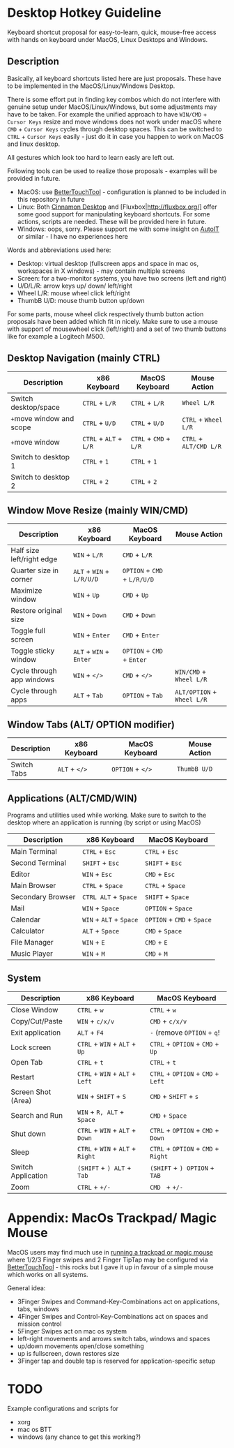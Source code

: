 # Desktop Hotkey Guideline
Keyboard shortcut proposal for easy-to-learn, quick, mouse-free access with hands on keyboard under MacOS, Linux Desktops and Windows.

## Description
Basically, all keyboard shortcuts listed here are just proposals. These have to be implemented in the MacOS/Linux/Windows Desktop. 

There is some effort put in finding key combos which do not interfere with genuine setup under MacOS/Linux/Windows, but some adjustments may have to be taken. For example the unified approach to have `WIN/CMD` + `Cursor Keys` resize and move windows does not work under macOS where `CMD` + `Cursor Keys` cycles through desktop spaces. This can be switched to `CTRL` + `Cursor Keys` easily - just do it in case you happen to work on MacOS and linux desktop.

All gestures which look too hard to learn easly are left out. 

Following tools can be used to realize those proposals - examples will be provided in future.

* MacOS: use [BetterTouchTool](https://folivora.ai/) - configuration is planned to be included in this repository in future
* Linux: Both [Cinnamon Desktop](https://linuxmint.com/download.php) and [Fluxbox|http://fluxbox.org/]  offer some good support for manipulating keyboard shortcuts. For some actions, scripts are needed. These will be provided here in future.
* Windows: oops, sorry. Please support me with some insight on [AutoIT](https://www.autoitscript.com/site/autoit/) or similar - I have no experiences here

Words and abbreviations used here:

* Desktop: virtual desktop (fullscreen apps and space in mac os, workspaces in X windows) - may contain multiple screens
* Screen: for a two-monitor systems, you have two screens (left and right)
* U/D/L/R: arrow keys up/ down/ left/right
* Wheel L/R: mouse wheel click left/right
* ThumbB U/D: mouse thumb button up/down

For some parts, mouse wheel click respectively thumb button action proposals have been added which fit in nicely. Make sure to use a mouse with support of mousewheel click (left/right) and a set of two thumb buttons like for example a Logitech M500.


## Desktop Navigation (mainly CTRL)

|Description              | x86 Keyboard            | MacOS Keyboard          |Mouse Action             |
|-------------------------|-------------------------|-------------------------|-------------------------|
|Switch desktop/space     |`CTRL` + `L/R`               |`CTRL` + `L/R`               |`Wheel L/R`               |
|` + `move window and scope |`CTRL` + `U/D`               |`CTRL` + `U/D`               |`CTRL` + `Wheel L/R`        |
|` + `move window           |`CTRL` + `ALT` + `L/R`         |`CTRL` + `CMD` + `L/R`         |`CTRL` + `ALT/CMD L/R`       |
|Switch to desktop 1      |`CTRL` + `1`                 |`CTRL` + `1`                 |                         |
|Switch to desktop 2      |`CTRL` + `2`                 |`CTRL` + `2`                 |                         |


## Window Move Resize (mainly WIN/CMD)

|Description              | x86 Keyboard            | MacOS Keyboard          |Mouse Action             |
|-------------------------|-------------------------|-------------------------|-------------------------|
|Half size left/right edge|`WIN` + `L/R`                |`CMD` + `L/R`                |                         |
|Quarter size in corner   |`ALT` + `WIN` + `L/R/U/D`      |`OPTION` + `CMD` + `L/R/U/D`   |                         |
|Maximize window          |`WIN` + `Up`                  |`CMD` + `Up`                  |                         |
|Restore original size    |`WIN` + `Down`                  |`CMD` + `Down`                  |                         |
|Toggle full screen       |`WIN` + `Enter`              |`CMD` + `Enter`              |                         |
|Toggle sticky window     |`ALT` + `WIN` + `Enter`        |`OPTION` + `CMD` + `Enter`     |                         |
|Cycle through app windows|`WIN` + `</>`                |`CMD` + `</>`                |`WIN/CMD` + `Wheel L/R`     |
|Cycle through apps       |`ALT` + `Tab`                |`OPTION` + `Tab`             |`ALT/OPTION` + `Wheel L/R`  |


## Window Tabs (ALT/ OPTION modifier)

|Description              | x86 Keyboard            | MacOS Keyboard          |Mouse Action             |
|-------------------------|-------------------------|-------------------------|-------------------------|
|Switch Tabs              |`ALT` + `</>`                |`OPTION` + `</>`             |`ThumbB U/D`               |


## Applications (ALT/CMD/WIN)
Programs and utilities used while working. Make sure to switch to the desktop where
an application is running (by script or using MacOS)


|Description              | x86 Keyboard            | MacOS Keyboard          |
|-------------------------|-------------------------|-------------------------|
|Main Terminal            |`CTRL` + `Esc`               |`CTRL` + `Esc`               |
|Second Terminal          |`SHIFT` + `Esc`              |`SHIFT` + `Esc`              |
|Editor                   |`WIN` + `Esc`                |`CMD` + `Esc`                |
|Main Browser             |`CTRL` + `Space`             |`CTRL` + `Space`             |
|Secondary Browser        |`CTRL ALT` + `Space`         |`SHIFT` + `Space`            |
|Mail                     |`WIN` + `Space`              |`OPTION` + `Space`           |
|Calendar                 |`WIN` + `ALT` + `Space`        |`OPTION` + `CMD` + `Space`     |
|Calculator               |`ALT` + `Space`              |`CMD` + `Space`              |
|File Manager             |`WIN` + `E`                  |`CMD` + `E`                  |
|Music Player             |`WIN` + `M`                  |`CMD` + `M`                  |


## System


|Description              | x86 Keyboard            | MacOS Keyboard          |
|-------------------------|-------------------------|-------------------------|
|Close Window             |`CTRL` + `w`                 |`CTRL` + `w`                 |
|Copy/Cut/Paste           |`WIN` + `c/x/v`              |`CMD` + `c/x/v`              |
|Exit application         |`ALT` + `F4`                 |`-` (remove `OPTION` + `q`!  |
|Lock screen              |`CTRL` + `WIN` + `ALT` + `Up`     |`CTRL` + `OPTION` + `CMD` + `Up`  |
|Open Tab                 |`CTRL` + `t`                 |`CTRL` + `t`                 |
|Restart                  |`CTRL` + `WIN` + `ALT` + `Left`     |`CTRL` + `OPTION` + `CMD` + `Left`  |
|Screen Shot (Area)       |`WIN` + `SHIFT` + `S`          |`CMD` + `SHIFT` + `s`          |
|Search and Run           |`WIN` + `R, ALT` + `Space`     |`CMD` + `Space`              |
|Shut down                |`CTRL` + `WIN` + `ALT` + `Down`     |`CTRL` + `OPTION` + `CMD` + `Down`  |
|Sleep                    |`CTRL` + `WIN` + `ALT` + `Right`     |`CTRL` + `OPTION` + `CMD` + `Right`  |
|Switch Application       |`(SHIFT` + `) ALT` + `Tab`     |`(SHIFT` + `) OPTION` + `TAB`  |
|Zoom                     |`CTRL` + `+/-`               |`CMD ` + `+/-`               |

# Appendix: MacOs Trackpad/ Magic Mouse

MacOS users may find much use in [running a trackpad or magic mouse](https://medium.com/@arpitpalod/i-am-so-in-love-with-my-mac-trackpad-c3bbcecef41d) where 1/2/3 Finger swipes and 2 Finger TipTap may be configured via [BetterTouchTool](https://folivora.ai/) - this rocks but I gave it up in favour of a simple mouse which works on all systems.

General idea:
* 3Finger Swipes and Command-Key-Combinations act on applications, tabs, windows
* 4Finger Swipes and Control-Key-Combinations act on spaces and mission control
* 5Finger Swipes act on mac os system
* left-right movements and arrows switch tabs, windows and spaces
* up/down movements open/close something
* up is fullscreen, down restores size
* 3Finger tap and double tap is reserved for application-specific setup

# TODO

Example configurations and scripts for
* xorg
* mac os BTT
* windows (any chance to get this working?)

